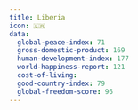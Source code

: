 ```yaml
---
title: Liberia
icon: 🇱🇷
data:
  global-peace-index: 71
  gross-domestic-product: 169
  human-development-index: 177
  world-happiness-report: 121
  cost-of-living:
  good-country-index: 79
  global-freedom-score: 96
---
```


